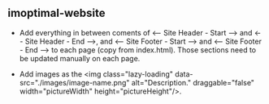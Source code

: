 ## imoptimal-website

- Add everything in between coments of <-- Site Header - Start --> and <-- Site Header - End -->, and <-- Site Footer - Start --> and <-- Site Footer - End --> to each page (copy from index.html). Those sections need to be updated manually on each page.

- Add images as the \<img class="lazy-loading" data-src="./images/image-name.png" alt="Description." draggable="false" width="pictureWidth" height="pictureHeight"/>.

